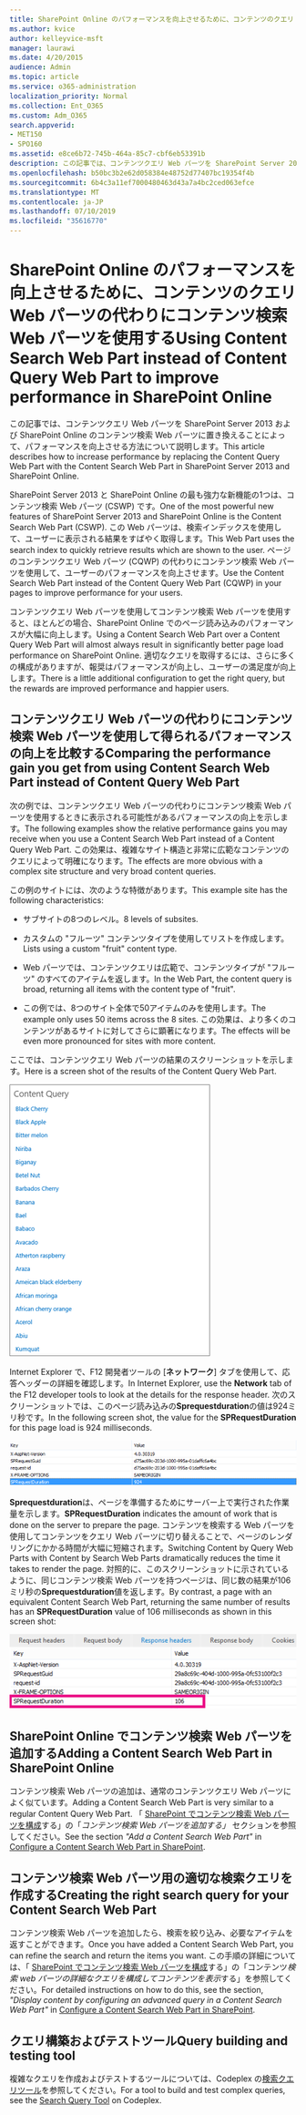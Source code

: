 ```yaml
---
title: SharePoint Online のパフォーマンスを向上させるために、コンテンツのクエリ Web パーツの代わりにコンテンツ検索 Web パーツを使用する
ms.author: kvice
author: kelleyvice-msft
manager: laurawi
ms.date: 4/20/2015
audience: Admin
ms.topic: article
ms.service: o365-administration
localization_priority: Normal
ms.collection: Ent_O365
ms.custom: Adm_O365
search.appverid:
- MET150
- SPO160
ms.assetid: e8ce6b72-745b-464a-85c7-cbf6eb53391b
description: この記事では、コンテンツクエリ Web パーツを SharePoint Server 2013 および SharePoint Online のコンテンツ検索 Web パーツに置き換えることによって、パフォーマンスを向上させる方法について説明します。
ms.openlocfilehash: b50bc3b2e62d058384e48752d77407bc19354f4b
ms.sourcegitcommit: 6b4c3a11ef7000480463d43a7a4bc2ced063efce
ms.translationtype: MT
ms.contentlocale: ja-JP
ms.lasthandoff: 07/10/2019
ms.locfileid: "35616770"
---
```

# <a name="using-content-search-web-part-instead-of-content-query-web-part-to-improve-performance-in-sharepoint-online"></a><span data-ttu-id="088be-103">SharePoint Online のパフォーマンスを向上させるために、コンテンツのクエリ Web パーツの代わりにコンテンツ検索 Web パーツを使用する</span><span class="sxs-lookup"><span data-stu-id="088be-103">Using Content Search Web Part instead of Content Query Web Part to improve performance in SharePoint Online</span></span>

<span data-ttu-id="088be-104">この記事では、コンテンツクエリ Web パーツを SharePoint Server 2013 および SharePoint Online のコンテンツ検索 Web パーツに置き換えることによって、パフォーマンスを向上させる方法について説明します。</span><span class="sxs-lookup"><span data-stu-id="088be-104">This article describes how to increase performance by replacing the Content Query Web Part with the Content Search Web Part in SharePoint Server 2013 and SharePoint Online.</span></span>
  
<span data-ttu-id="088be-105">SharePoint Server 2013 と SharePoint Online の最も強力な新機能の1つは、コンテンツ検索 Web パーツ (CSWP) です。</span><span class="sxs-lookup"><span data-stu-id="088be-105">One of the most powerful new features of SharePoint Server 2013 and SharePoint Online is the Content Search Web Part (CSWP).</span></span> <span data-ttu-id="088be-106">この Web パーツは、検索インデックスを使用して、ユーザーに表示される結果をすばやく取得します。</span><span class="sxs-lookup"><span data-stu-id="088be-106">This Web Part uses the search index to quickly retrieve results which are shown to the user.</span></span> <span data-ttu-id="088be-107">ページのコンテンツクエリ Web パーツ (CQWP) の代わりにコンテンツ検索 Web パーツを使用して、ユーザーのパフォーマンスを向上させます。</span><span class="sxs-lookup"><span data-stu-id="088be-107">Use the Content Search Web Part instead of the Content Query Web Part (CQWP) in your pages to improve performance for your users.</span></span>
  
<span data-ttu-id="088be-108">コンテンツクエリ Web パーツを使用してコンテンツ検索 Web パーツを使用すると、ほとんどの場合、SharePoint Online でのページ読み込みのパフォーマンスが大幅に向上します。</span><span class="sxs-lookup"><span data-stu-id="088be-108">Using a Content Search Web Part over a Content Query Web Part will almost always result in significantly better page load performance on SharePoint Online.</span></span> <span data-ttu-id="088be-109">適切なクエリを取得するには、さらに多くの構成がありますが、報奨はパフォーマンスが向上し、ユーザーの満足度が向上します。</span><span class="sxs-lookup"><span data-stu-id="088be-109">There is a little additional configuration to get the right query, but the rewards are improved performance and happier users.</span></span>
  
## <a name="comparing-the-performance-gain-you-get-from-using-content-search-web-part-instead-of-content-query-web-part"></a><span data-ttu-id="088be-110">コンテンツクエリ Web パーツの代わりにコンテンツ検索 Web パーツを使用して得られるパフォーマンスの向上を比較する</span><span class="sxs-lookup"><span data-stu-id="088be-110">Comparing the performance gain you get from using Content Search Web Part instead of Content Query Web Part</span></span>

<span data-ttu-id="088be-111">次の例では、コンテンツクエリ Web パーツの代わりにコンテンツ検索 Web パーツを使用するときに表示される可能性があるパフォーマンスの向上を示します。</span><span class="sxs-lookup"><span data-stu-id="088be-111">The following examples show the relative performance gains you may receive when you use a Content Search Web Part instead of a Content Query Web Part.</span></span> <span data-ttu-id="088be-112">この効果は、複雑なサイト構造と非常に広範なコンテンツのクエリによって明確になります。</span><span class="sxs-lookup"><span data-stu-id="088be-112">The effects are more obvious with a complex site structure and very broad content queries.</span></span>
  
<span data-ttu-id="088be-113">この例のサイトには、次のような特徴があります。</span><span class="sxs-lookup"><span data-stu-id="088be-113">This example site has the following characteristics:</span></span>
  
- <span data-ttu-id="088be-114">サブサイトの8つのレベル。</span><span class="sxs-lookup"><span data-stu-id="088be-114">8 levels of subsites.</span></span>
    
- <span data-ttu-id="088be-115">カスタムの "フルーツ" コンテンツタイプを使用してリストを作成します。</span><span class="sxs-lookup"><span data-stu-id="088be-115">Lists using a custom "fruit" content type.</span></span>
    
- <span data-ttu-id="088be-116">Web パーツでは、コンテンツクエリは広範で、コンテンツタイプが "フルーツ" のすべてのアイテムを返します。</span><span class="sxs-lookup"><span data-stu-id="088be-116">In the Web Part, the content query is broad, returning all items with the content type of "fruit".</span></span>
    
- <span data-ttu-id="088be-117">この例では、8つのサイト全体で50アイテムのみを使用します。</span><span class="sxs-lookup"><span data-stu-id="088be-117">The example only uses 50 items across the 8 sites.</span></span> <span data-ttu-id="088be-118">この効果は、より多くのコンテンツがあるサイトに対してさらに顕著になります。</span><span class="sxs-lookup"><span data-stu-id="088be-118">The effects will be even more pronounced for sites with more content.</span></span>
    
<span data-ttu-id="088be-119">ここでは、コンテンツクエリ Web パーツの結果のスクリーンショットを示します。</span><span class="sxs-lookup"><span data-stu-id="088be-119">Here is a screen shot of the results of the Content Query Web Part.</span></span>
  
![Web パーツのクエリ結果を示すグラフィック](media/b3d41f20-dfe5-46ed-9c0a-31057e82de33.png)
  
<span data-ttu-id="088be-121">Internet Explorer で、F12 開発者ツールの [**ネットワーク**] タブを使用して、応答ヘッダーの詳細を確認します。</span><span class="sxs-lookup"><span data-stu-id="088be-121">In Internet Explorer, use the **Network** tab of the F12 developer tools to look at the details for the response header.</span></span> <span data-ttu-id="088be-122">次のスクリーンショットでは、このページ読み込みの**Sprequestduration**の値は924ミリ秒です。</span><span class="sxs-lookup"><span data-stu-id="088be-122">In the following screen shot, the value for the **SPRequestDuration** for this page load is 924 milliseconds.</span></span> 
  
![924 の要求時間が表示されているスクリーンショット](media/343571f2-a249-4de2-bc11-2cee93498aea.png)
  
 <span data-ttu-id="088be-124">**Sprequestduration**は、ページを準備するためにサーバー上で実行された作業量を示します。</span><span class="sxs-lookup"><span data-stu-id="088be-124">**SPRequestDuration** indicates the amount of work that is done on the server to prepare the page.</span></span> <span data-ttu-id="088be-125">コンテンツを検索する Web パーツを使用してコンテンツをクエリ Web パーツに切り替えることで、ページのレンダリングにかかる時間が大幅に短縮されます。</span><span class="sxs-lookup"><span data-stu-id="088be-125">Switching Content by Query Web Parts with Content by Search Web Parts dramatically reduces the time it takes to render the page.</span></span> <span data-ttu-id="088be-126">対照的に、このスクリーンショットに示されているように、同じコンテンツ検索 Web パーツを持つページは、同じ数の結果が106ミリ秒の**Sprequestduration**値を返します。</span><span class="sxs-lookup"><span data-stu-id="088be-126">By contrast, a page with an equivalent Content Search Web Part, returning the same number of results has an **SPRequestDuration** value of 106 milliseconds as shown in this screen shot:</span></span> 
  
![106 の要求時間が表示されているスクリーンショット](media/b46387ac-660d-4e5e-a11c-cc430e912962.png)
  
## <a name="adding-a-content-search-web-part-in-sharepoint-online"></a><span data-ttu-id="088be-128">SharePoint Online でコンテンツ検索 Web パーツを追加する</span><span class="sxs-lookup"><span data-stu-id="088be-128">Adding a Content Search Web Part in SharePoint Online</span></span>

<span data-ttu-id="088be-129">コンテンツ検索 Web パーツの追加は、通常のコンテンツクエリ Web パーツによく似ています。</span><span class="sxs-lookup"><span data-stu-id="088be-129">Adding a Content Search Web Part is very similar to a regular Content Query Web Part.</span></span> <span data-ttu-id="088be-130">「 [SharePoint でコンテンツ検索 Web パーツを構成](https://support.office.com/article/Configure-a-Content-Search-Web-Part-in-SharePoint-0dc16de1-dbe4-462b-babb-bf8338c36c9a)する」の「*コンテンツ検索 Web パーツを追加する」* セクションを参照してください。</span><span class="sxs-lookup"><span data-stu-id="088be-130">See the section  *"Add a Content Search Web Part"*  in [Configure a Content Search Web Part in SharePoint](https://support.office.com/article/Configure-a-Content-Search-Web-Part-in-SharePoint-0dc16de1-dbe4-462b-babb-bf8338c36c9a).</span></span>
  
## <a name="creating-the-right-search-query-for-your-content-search-web-part"></a><span data-ttu-id="088be-131">コンテンツ検索 Web パーツ用の適切な検索クエリを作成する</span><span class="sxs-lookup"><span data-stu-id="088be-131">Creating the right search query for your Content Search Web Part</span></span>

<span data-ttu-id="088be-132">コンテンツ検索 Web パーツを追加したら、検索を絞り込み、必要なアイテムを返すことができます。</span><span class="sxs-lookup"><span data-stu-id="088be-132">Once you have added a Content Search Web Part, you can refine the search and return the items you want.</span></span> <span data-ttu-id="088be-133">この手順の詳細については、「 [SharePoint でコンテンツ検索 Web パーツを構成](https://support.office.com/article/Configure-a-Content-Search-Web-Part-in-SharePoint-0dc16de1-dbe4-462b-babb-bf8338c36c9a)する」の「コンテンツ*検索 web パーツの詳細なクエリを構成してコンテンツを表示*する」を参照してください。</span><span class="sxs-lookup"><span data-stu-id="088be-133">For detailed instructions on how to do this, see the section,  *"Display content by configuring an advanced query in a Content Search Web Part"*  in [Configure a Content Search Web Part in SharePoint](https://support.office.com/article/Configure-a-Content-Search-Web-Part-in-SharePoint-0dc16de1-dbe4-462b-babb-bf8338c36c9a).</span></span>
  
## <a name="query-building-and-testing-tool"></a><span data-ttu-id="088be-134">クエリ構築およびテストツール</span><span class="sxs-lookup"><span data-stu-id="088be-134">Query building and testing tool</span></span>

<span data-ttu-id="088be-135">複雑なクエリを作成およびテストするツールについては、Codeplex の[検索クエリツール](https://sp2013searchtool.codeplex.com/)を参照してください。</span><span class="sxs-lookup"><span data-stu-id="088be-135">For a tool to build and test complex queries, see the [Search Query Tool](https://sp2013searchtool.codeplex.com/) on Codeplex.</span></span> 
  


